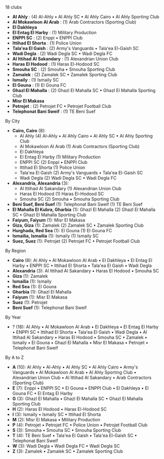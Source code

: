 18 clubs

- **Al Ahly** : (4) Al-Ahly • Al Ahly SC • Al Ahly Cairo • Al Ahly Sporting Club
- **Al Mokawloon Al Arab** : (1) Arab Contractors (Sporting Club)
- **El Dakhleya**
- **El Entag El Harby** : (1) Military Production
- **ENPPI SC** : (2) Enppi • ENPPI Club
- **Ittihad El Shorta** : (1) Police Union
- **Tala'ea El Gaish** : (2) Army's Vanguards • Tala'ea El-Gaish SC
- **Wadi Degla** : (2) Wadi Degla SC • Wadi Degla FC
- **Al Ittihad Al Sakandary** : (1) Alexandrian Union Club
- **Haras El Hodood** : (1) Haras El-Hodood SC
- **Smouha SC** : (2) Smouha • Smouha Sporting Club
- **Zamalek** : (2) Zamalek SC • Zamalek Sporting Club
- **Ismaily** : (1) Ismaily SC
- **El Gouna** : (1) El Gouna FC
- **Ghazl El Mahalla** : (2) Ghazl El Mahalla SC • Ghazl El Mahalla Sporting Club
- **Misr El Makasa**
- **Petrojet** : (2) Petrojet FC • Petrojet Football Club
- **Telephonat Bani Sweif** : (1) TE Beni Suef




By City

- **Cairo, Cairo** (8): 
  - Al Ahly  (4) Al-Ahly • Al Ahly Cairo • Al Ahly SC • Al Ahly Sporting Club
  - Al Mokawloon Al Arab  (1) Arab Contractors (Sporting Club)
  - El Dakhleya 
  - El Entag El Harby  (1) Military Production
  - ENPPI SC  (2) Enppi • ENPPI Club
  - Ittihad El Shorta  (1) Police Union
  - Tala'ea El Gaish  (2) Army's Vanguards • Tala'ea El-Gaish SC
  - Wadi Degla  (2) Wadi Degla SC • Wadi Degla FC
- **Alexandria, Alexandria** (3): 
  - Al Ittihad Al Sakandary  (1) Alexandrian Union Club
  - Haras El Hodood  (1) Haras El-Hodood SC
  - Smouha SC  (2) Smouha • Smouha Sporting Club
- **Beni Suef, Beni Suef** (1): Telephonat Bani Sweif  (1) TE Beni Suef
- **El Mahalla El Kubra, Gharbia** (1): Ghazl El Mahalla  (2) Ghazl El Mahalla SC • Ghazl El Mahalla Sporting Club
- **Faiyum, Faiyum** (1): Misr El Makasa 
- **Giza, Giza** (1): Zamalek  (2) Zamalek SC • Zamalek Sporting Club
- **Hurghada, Red Sea** (1): El Gouna  (1) El Gouna FC
- **Ismailia, Ismailia** (1): Ismaily  (1) Ismaily SC
- **Suez, Suez** (1): Petrojet  (2) Petrojet FC • Petrojet Football Club




By Region

- **Cairo** (8):   Al Ahly • Al Mokawloon Al Arab • El Dakhleya • El Entag El Harby • ENPPI SC • Ittihad El Shorta • Tala'ea El Gaish • Wadi Degla
- **Alexandria** (3):   Al Ittihad Al Sakandary • Haras El Hodood • Smouha SC
- **Giza** (1):   Zamalek
- **Ismailia** (1):   Ismaily
- **Red Sea** (1):   El Gouna
- **Gharbia** (1):   Ghazl El Mahalla
- **Faiyum** (1):   Misr El Makasa
- **Suez** (1):   Petrojet
- **Beni Suef** (1):   Telephonat Bani Sweif




By Year

- ? (18):   Al Ahly • Al Mokawloon Al Arab • El Dakhleya • El Entag El Harby • ENPPI SC • Ittihad El Shorta • Tala'ea El Gaish • Wadi Degla • Al Ittihad Al Sakandary • Haras El Hodood • Smouha SC • Zamalek • Ismaily • El Gouna • Ghazl El Mahalla • Misr El Makasa • Petrojet • Telephonat Bani Sweif






By A to Z

- **A** (10): Al Ahly • Al-Ahly • Al Ahly SC • Al Ahly Cairo • Army's Vanguards • Al Mokawloon Al Arab • Al Ahly Sporting Club • Alexandrian Union Club • Al Ittihad Al Sakandary • Arab Contractors (Sporting Club)
- **E** (7): Enppi • ENPPI SC • El Gouna • ENPPI Club • El Dakhleya • El Gouna FC • El Entag El Harby
- **G** (3): Ghazl El Mahalla • Ghazl El Mahalla SC • Ghazl El Mahalla Sporting Club
- **H** (2): Haras El Hodood • Haras El-Hodood SC
- **I** (3): Ismaily • Ismaily SC • Ittihad El Shorta
- **M** (2): Misr El Makasa • Military Production
- **P** (4): Petrojet • Petrojet FC • Police Union • Petrojet Football Club
- **S** (3): Smouha • Smouha SC • Smouha Sporting Club
- **T** (4): TE Beni Suef • Tala'ea El Gaish • Tala'ea El-Gaish SC • Telephonat Bani Sweif
- **W** (3): Wadi Degla • Wadi Degla FC • Wadi Degla SC
- **Z** (3): Zamalek • Zamalek SC • Zamalek Sporting Club




